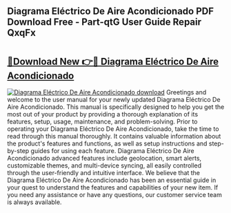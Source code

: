 ## Diagrama Eléctrico De Aire Acondicionado PDF Download Free - Part-qtG User Guide Repair QxqFx

# <h2><a href="http://dfm4b1h.blite.top/?on=Diagrama+El%c3%a9ctrico+De+Aire+Acondicionado">🔗Download New 👉🔴 Diagrama Eléctrico De Aire Acondicionado</a></h2>

[![Diagrama Eléctrico De Aire Acondicionado download](https://i.imgur.com/lujVjoI.png)](http://dfm4b1h.blite.top/?on=Diagrama+El%c3%a9ctrico+De+Aire+Acondicionado)
Greetings and welcome to the user manual for your newly updated Diagrama Eléctrico De Aire Acondicionado. This manual is specifically designed to help you get the most out of your product by providing a thorough explanation of its features, setup, usage, maintenance, and problem-solving. Prior to operating your Diagrama Eléctrico De Aire Acondicionado, take the time to read through this manual thoroughly. It contains valuable information about the product's features and functions, as well as setup instructions and step-by-step guides for using each feature. Diagrama Eléctrico De Aire Acondicionado advanced features include geolocation, smart alerts, customizable themes, and multi-device syncing, all easily controlled through the user-friendly and intuitive interface. We believe that the Diagrama Eléctrico De Aire Acondicionado has been an essential guide in your quest to understand the features and capabilities of your new item. If you need any assistance or have any questions, our customer service team is always available.
